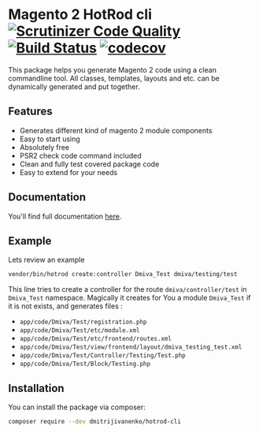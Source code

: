 # Magento 2 HotRod cli    [![Scrutinizer Code Quality](https://scrutinizer-ci.com/g/dmitrijivanenko/hotrod-cli/badges/quality-score.png?b=master)](https://scrutinizer-ci.com/g/dmitrijivanenko/hotrod-cli/?branch=master) [![Build Status](https://travis-ci.org/dmitrijivanenko/hotrod-cli.svg?branch=master)](https://travis-ci.org/dmitrijivanenko/hotrod-cli) [![codecov](https://codecov.io/gh/dmitrijivanenko/hotrod-cli/branch/master/graph/badge.svg)](https://codecov.io/gh/dmitrijivanenko/hotrod-cli)

This package helps you generate Magento 2 code using a clean commandline tool. All classes, templates, layouts and etc. can be dynamically generated and put together. 

## Features

- Generates different kind of magento 2 module components
- Easy to start using
- Absolutely free
- PSR2 check code command included
- Clean and fully test covered package code
- Easy to extend for your needs

## Documentation

   You'll find full documentation [here](https://dmitrijivanenko.github.io/hotrod-cli/#/).

## Example
   
   Lets review an example
   
   ``` bash
   vendor/bin/hotrod create:controller Dmiva_Test dmiva/testing/test
   ```
   
   This line tries to create a controller for the route `dmiva/controller/test` in `Dmiva_Test` namespace. Magically it
   creates for You a module `Dmiva_Test` if it is not exists, and generates files :
   
   - `app/code/Dmiva/Test/registration.php`   
   - `app/code/Dmiva/Test/etc/module.xml`   
   - `app/code/Dmiva/Test/etc/frontend/routes.xml`   
   - `app/code/Dmiva/Test/view/frontend/layout/dmiva_testing_test.xml`   
   - `app/code/Dmiva/Test/Controller/Testing/Test.php`   
   - `app/code/Dmiva/Test/Block/Testing.php`

## Installation
   
   You can install the package via composer:
   
   ``` bash
   composer require --dev dmitrijivanenko/hotrod-cli
   ```   